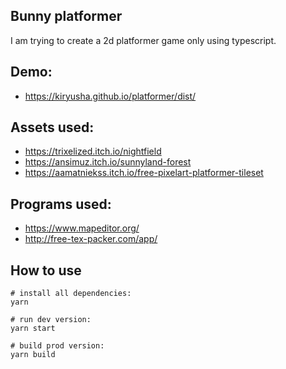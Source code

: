 Bunny platformer
------------------------------
I am trying to create a 2d platformer game only using typescript.

## Demo:

- https://kiryusha.github.io/platformer/dist/

## Assets used:

- https://trixelized.itch.io/nightfield
- https://ansimuz.itch.io/sunnyland-forest
- https://aamatniekss.itch.io/free-pixelart-platformer-tileset

## Programs used:

- https://www.mapeditor.org/
- http://free-tex-packer.com/app/

## How to use

```
# install all dependencies:
yarn

# run dev version:
yarn start

# build prod version:
yarn build
```
